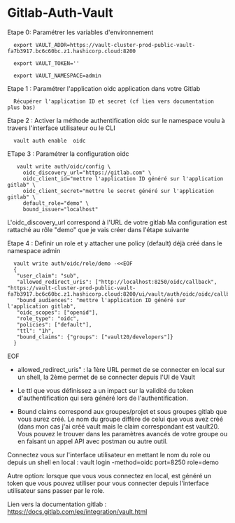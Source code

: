 # Gitlab-Auth-Vault

Etape 0: Paramétrer les variables d'environnement 

      export VAULT_ADDR=https://vault-cluster-prod-public-vault-fa7b3917.bc6c60bc.z1.hashicorp.cloud:8200

      export VAULT_TOKEN=''

      export VAULT_NAMESPACE=admin

Etape 1 : Paramétrer l'application oidc application dans votre Gitlab 

      Récupérer l'application ID et secret (cf lien vers documentation plus bas)


Etape 2 : Activer la méthode authentification oidc sur le namespace voulu à travers l'interface utilisateur ou le CLI

      vault auth enable  oidc

ETape 3 : Paramétrer la configuration oidc

       vault write auth/oidc/config \
         oidc_discovery_url="https://gitlab.com" \
         oidc_client_id="mettre l'application ID généré sur l'application gitlab" \
         oidc_client_secret="mettre le secret généré sur l'application gitlab" \
         default_role="demo" \
         bound_issuer="localhost"
  
  
L'oidc_discovery_url correspond à l'URL de votre gitlab
Ma configuration est rattaché au rôle "demo" que je vais créer dans l'étape suivante

Etape 4 : Definir un role et y attacher une policy (default) déjà créé dans le namespace admin

      vault write auth/oidc/role/demo -<<EOF
      {
       "user_claim": "sub", 
       "allowed_redirect_uris": ["http://localhost:8250/oidc/callback", "https://vault-cluster-prod-public-vault-               fa7b3917.bc6c60bc.z1.hashicorp.cloud:8200/ui/vault/auth/oidc/oidc/callback"], 
       "bound_audiences": "mettre l'application ID généré sur l'application gitlab",
       "oidc_scopes": ["openid"],
       "role_type": "oidc", 
       "policies": ["default"],
       "ttl": "1h",
       "bound_claims": {"groups": ["vault20/developers"]}
      }       
   EOF

- allowed_redirect_uris" : la 1ère URL permet de se connecter en local sur un shell, la 2ème permet de se connecter depuis l'UI de Vault
- Le ttl que vous définissez a un impact sur la validité du token d'authentification qui sera généré lors de l'authentification.

- Bound claims correspond aux groupes/projet et sous groupes gitlab que vous aurez créé. Le nom du groupe diffère de celui que vous avez créé (dans mon cas j'ai créé vault mais le claim correspondant est vault20. Vous pouvez le trouver dans les paramètres avancés de votre groupe ou en faisant un appel API avec postman ou autre outil.


Connectez vous sur l'interface utilisateur en mettant le nom du role ou depuis un shell en local :
      vault login -method=oidc port=8250 role=demo
   
Autre option: lorsque que vous vous connectez en local, est généré un token que vous pouvez utiliser pour vous connecter depuis l'interface utilisateur sans passer par le role.

Lien vers la documentation gitlab :
   https://docs.gitlab.com/ee/integration/vault.html
